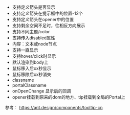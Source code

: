 - 支持定义箭头是否显示
- 支持定义箭头在提示框中的位置-12个
- 支持定义箭头在opener中的位置
- 支持剩余空间不足时，往相反方向展示
- 支持不同主题/color
- 支持传入disabled属性
- 内容：文本或node节点
- 支持一直显示
- 支持hover/click时显示
- 默认渲染到body上
- 鼠标移入后xx秒显示
- 鼠标移除后xx秒消失
- classname
- portalClassname
- onOpenChange 显示后的回调
- opener挂载到原来的dom的地方、tip挂载到全局的Portal上


参考： https://ant.design/components/tooltip-cn
